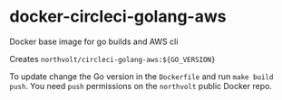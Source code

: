 # docker-circleci-golang-aws
Docker base image for go builds and AWS cli

Creates `northvolt/circleci-golang-aws:${GO_VERSION}`

To update change the Go version in the `Dockerfile` and
run `make build push`. You need `push` permissions on the
`northvolt` public Docker repo.
